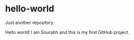 # hello-world
Just another repository

Hello world! I am Sourabh and this is my first GitHub project.
